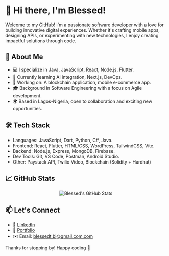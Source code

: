 # 👋 Hi there, I'm Blessed!

Welcome to my GitHub! I'm a passionate software developer with a love for building innovative digital experiences. Whether it's crafting mobile apps, designing APIs, or experimenting with new technologies, I enjoy creating impactful solutions through code.

## 🚀 About Me

- 💻 I specialize in Java, JavaScript, React, Node.js, Flutter.
- 🌱 Currently learning AI integration, Next.js, DevOps.
- 🔧 Working on: A blockchain application, mobile e-commerce app.
- 🎓 Background in Software Engineering with a focus on Agile development.
- 🌍 Based in Lagos-Nigeria, open to collaboration and exciting new opportunities.

## 🛠️ Tech Stack

- Languages: JavaScript, Dart, Python, C#, Java.
- Frontend: React, Flutter, HTML/CSS, WordPress, TailwindCSS, Vite.
- Backend: Node.js, Express, MongoDB, Firebase.
- Dev Tools: Git, VS Code, Postman, Android Studio.
- Other: Paystack API, Twilio Video, Blockchain (Solidity + Hardhat)

## 📈 GitHub Stats

<p align="center">
  <img src="https://github-readme-stats.vercel.app/api?username=Blessed921&show_icons=true&theme=github_dark" alt="Blessed's GitHub Stats" />
</p>

## 📫 Let's Connect

- 💼 [LinkedIn](https://www.linkedin.com/in/blessed-jonathan-5b8bb5110)
- 🧠 [Portfolio](https://blessedjonathan.wixsite.com/my-site)
- ✉️ Email: blessedt.bj@gmail.com.com

Thanks for stopping by! Happy coding 🚀


